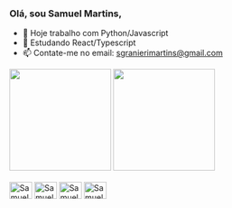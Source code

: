 ### Olá, sou Samuel Martins,

- 🔭 Hoje trabalho com Python/Javascript
- 🌱 Estudando React/Typescript
- 📫 Contate-me no email: sgranierimartins@gmail.com

<div>
  <img height="180em" src="https://github-readme-stats.vercel.app/api?username=samuel-granieri&show_icons=true&theme=dark">
  <img height="180em" src="https://github-readme-stats.vercel.app/api/top-langs/?username=samuel-granieri&show_icons=true&theme=dark"">
</div>

<div style="display": inline_block><br>
  <img align="center" alt="Samuel.js" height="30" width="40" src="https://cdn.jsdelivr.net/gh/devicons/devicon/icons/python/python-original.svg"/>
  <img align="center" alt="Samuel.js" height="30" width="40" src="https://cdn.jsdelivr.net/gh/devicons/devicon/icons/react/react-original.svg"/>
  <img align="center" alt="Samuel.js" height="30" width="40" src="https://cdn.jsdelivr.net/gh/devicons/devicon/icons/javascript/javascript-original.svg"/>
  <img align="center" alt="Samuel.js" height="30" width="40" src="https://cdn.jsdelivr.net/gh/devicons/devicon/icons/typescript/typescript-original.svg"/>                                                                                                                                      
</div>
